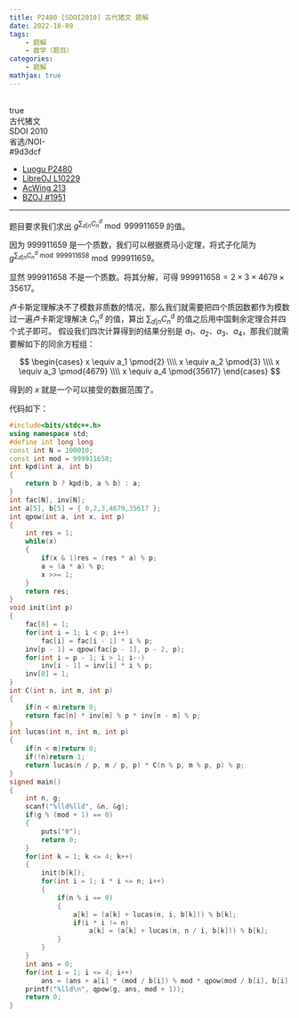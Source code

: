 ```yaml
---
title: P2480 [SDOI2010] 古代猪文 题解
date: 2022-10-09
tags:
	- 题解
	- 数学（题目）
categories:
	- 题解
mathjax: true
---
```

<br>
<!-- more -->
<div id="problem-card-vis">true</div>
<div id="problem-info-name">古代猪文</div>
<div id="problem-info-from">SDOI 2010</div>
<div id="problem-info-difficulty">省选/NOI-</div>
<div id="problem-info-color">#9d3dcf</div>
<div id="problem-info-submit"><ul><li><a href="https://www.luogu.com.cn/problem/P2480">Luogu P2480</a></li><li><a href="https://loj.ac/p/10229">LibreOJ L10229</a></li><li><a href="https://www.acwing.com/problem/content/215/">AcWing 213</a></li><li><a href="https://darkbzoj.cc/problem/1951">BZOJ #1951</a></li></ul></div>

----

题目要求我们求出 $g^{\sum_{d | n}C_n^d} \bmod{999911659}$ 的值。

因为 $999911659$ 是一个质数，我们可以根据费马小定理，将式子化简为 $g^{\sum_{d | n}C_n^d \bmod{999911658}} \bmod{999911659}$。

显然 $999911658$ 不是一个质数。将其分解，可得 $999911658 = 2 \times 3 \times 4679 \times 35617$。

卢卡斯定理解决不了模数非质数的情况，那么我们就需要把四个质因数都作为模数过一遍卢卡斯定理解决 $C_n^d$ 的值，算出 $\sum_{d | n}C_n^d$ 的值之后用中国剩余定理合并四个式子即可。
假设我们四次计算得到的结果分别是 $a_1$、$a_2$、$a_3$、$a_4$，那我们就需要解如下的同余方程组：

$$
\begin{cases}
x \equiv a_1 \pmod{2} \\\\
x \equiv a_2 \pmod{3} \\\\
x \equiv a_3 \pmod{4679} \\\\
x \equiv a_4 \pmod{35617}
\end{cases}
$$

得到的 $x$ 就是一个可以接受的数据范围了。

代码如下：

``` cpp
#include<bits/stdc++.h>
using namespace std;
#define int long long
const int N = 100010;
const int mod = 999911658;
int kpd(int a, int b)
{
	return b ? kpd(b, a % b) : a;
}
int fac[N], inv[N];
int a[5], b[5] = { 0,2,3,4679,35617 };
int qpow(int a, int x, int p)
{
	int res = 1;
	while(x)
	{
		if(x & 1)res = (res * a) % p;
		a = (a * a) % p;
		x >>= 1;
	}
	return res;
}
void init(int p)
{
	fac[0] = 1;
	for(int i = 1; i < p; i++)
		fac[i] = fac[i - 1] * i % p;
	inv[p - 1] = qpow(fac[p - 1], p - 2, p);
	for(int i = p - 1; i > 1; i--)
		inv[i - 1] = inv[i] * i % p;
	inv[0] = 1;
}
int C(int n, int m, int p)
{
	if(n < m)return 0;
	return fac[n] * inv[m] % p * inv[n - m] % p;
}
int lucas(int n, int m, int p)
{
	if(n < m)return 0;
	if(!n)return 1;
	return lucas(n / p, m / p, p) * C(n % p, m % p, p) % p;
}
signed main()
{
	int n, g;
	scanf("%lld%lld", &n, &g);
	if(g % (mod + 1) == 0)
	{
		puts("0");
		return 0;
	}
	for(int k = 1; k <= 4; k++)
	{
		init(b[k]);
		for(int i = 1; i * i <= n; i++)
		{
			if(n % i == 0)
			{
				a[k] = (a[k] + lucas(n, i, b[k])) % b[k];
				if(i * i != n)
					a[k] = (a[k] + lucas(n, n / i, b[k])) % b[k];
			}
		}
	}
	int ans = 0;
	for(int i = 1; i <= 4; i++)
		ans = (ans + a[i] * (mod / b[i]) % mod * qpow(mod / b[i], b[i] - 2, b[i])) % mod;
	printf("%lld\n", qpow(g, ans, mod + 1));
	return 0;
}
```

